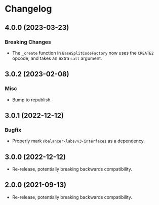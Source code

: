 # Changelog

## 4.0.0 (2023-03-23)

### Breaking Changes

- The `_create` function in `BaseSplitCodeFactory` now uses the `CREATE2` opcode, and takes an extra `salt` argument.

## 3.0.2 (2023-02-08)

### Misc

- Bump to republish.

## 3.0.1 (2022-12-12)

### Bugfix

- Properly mark `@balancer-labs/v3-interfaces` as a dependency.

## 3.0.0 (2022-12-12)

- Re-release, potentially breaking backwards compatibility.

## 2.0.0 (2021-09-13)

- Re-release, potentially breaking backwards compatibility.

